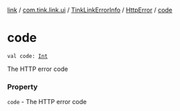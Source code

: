 [link](../../../index.md) / [com.tink.link.ui](../../index.md) / [TinkLinkErrorInfo](../index.md) / [HttpError](index.md) / [code](./code.md)

# code

`val code: `[`Int`](https://kotlinlang.org/api/latest/jvm/stdlib/kotlin/-int/index.html)

The HTTP error code

### Property

`code` - The HTTP error code